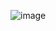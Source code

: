 
![image](https://user-images.githubusercontent.com/83879860/229380472-ff692fb9-0249-451b-a4ea-6307546abf56.png)
